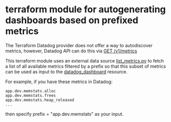 # terraform module for autogenerating dashboards based on prefixed metrics

The Terraform Datadog provider does not offer a way to autodiscover metrics, however,
Datadog API can do this via [GET /v1/metrics](https://docs.datadoghq.com/api/?lang=python#get-list-of-active-metrics)

This terraform module uses an external data source [list_metrics.py](../blob/master/list_metrics.py) to fetch a list of
all available metrics filtered by a prefix so that this subset of metrics can be used as input to the [datadog_dashboard](https://www.terraform.io/docs/providers/datadog/r/dashboard.html)
resource.

For example, if you have these metrics in Datadog:
```
app.dev.memstats.alloc
app.dev.memstats.frees
app.dev.memstats.heap_released
...
```
then specify prefix = "app.dev.memstats" as your input.

